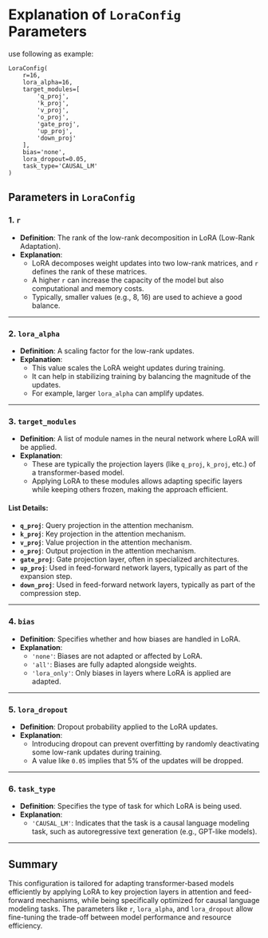 # Explanation of `LoraConfig` Parameters

use following as example:

```
LoraConfig(
    r=16,
    lora_alpha=16,
    target_modules=[
        'q_proj',
        'k_proj',
        'v_proj',
        'o_proj',
        'gate_proj',
        'up_proj',
        'down_proj'
    ],
    bias='none',
    lora_dropout=0.05,
    task_type='CAUSAL_LM'
)
```

## Parameters in `LoraConfig`

### 1. `r`

- **Definition**: The rank of the low-rank decomposition in LoRA (Low-Rank Adaptation).
- **Explanation**:
  - LoRA decomposes weight updates into two low-rank matrices, and `r` defines the rank of these matrices.
  - A higher `r` can increase the capacity of the model but also computational and memory costs.
  - Typically, smaller values (e.g., 8, 16) are used to achieve a good balance.

---

### 2. `lora_alpha`

- **Definition**: A scaling factor for the low-rank updates.
- **Explanation**:
  - This value scales the LoRA weight updates during training.
  - It can help in stabilizing training by balancing the magnitude of the updates.
  - For example, larger `lora_alpha` can amplify updates.

---

### 3. `target_modules`

- **Definition**: A list of module names in the neural network where LoRA will be applied.
- **Explanation**:
  - These are typically the projection layers (like `q_proj`, `k_proj`, etc.) of a transformer-based model.
  - Applying LoRA to these modules allows adapting specific layers while keeping others frozen, making the approach efficient.

#### List Details:

- **`q_proj`**: Query projection in the attention mechanism.
- **`k_proj`**: Key projection in the attention mechanism.
- **`v_proj`**: Value projection in the attention mechanism.
- **`o_proj`**: Output projection in the attention mechanism.
- **`gate_proj`**: Gate projection layer, often in specialized architectures.
- **`up_proj`**: Used in feed-forward network layers, typically as part of the expansion step.
- **`down_proj`**: Used in feed-forward network layers, typically as part of the compression step.

---

### 4. `bias`

- **Definition**: Specifies whether and how biases are handled in LoRA.
- **Explanation**:
  - `'none'`: Biases are not adapted or affected by LoRA.
  - `'all'`: Biases are fully adapted alongside weights.
  - `'lora_only'`: Only biases in layers where LoRA is applied are adapted.

---

### 5. `lora_dropout`

- **Definition**: Dropout probability applied to the LoRA updates.
- **Explanation**:
  - Introducing dropout can prevent overfitting by randomly deactivating some low-rank updates during training.
  - A value like `0.05` implies that 5% of the updates will be dropped.

---

### 6. `task_type`

- **Definition**: Specifies the type of task for which LoRA is being used.
- **Explanation**:
  - `'CAUSAL_LM'`: Indicates that the task is a causal language modeling task, such as autoregressive text generation (e.g., GPT-like models).

---

## Summary

This configuration is tailored for adapting transformer-based models efficiently by applying LoRA to key projection layers in attention and feed-forward mechanisms, while being specifically optimized for causal language modeling tasks. The parameters like `r`, `lora_alpha`, and `lora_dropout` allow fine-tuning the trade-off between model performance and resource efficiency.
